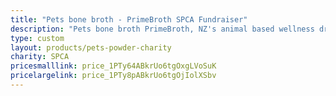```yaml
---
title: "Pets bone broth - PrimeBroth SPCA Fundraiser"
description: "Pets bone broth PrimeBroth, NZ's animal based wellness drink for pets"
type: custom
layout: products/pets-powder-charity
charity: SPCA
pricesmalllink: price_1PTy64ABkrUo6tgOxgLVoSuK
pricelargelink: price_1PTy8pABkrUo6tgOjIolXSbv
---
```



